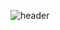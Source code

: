 ![header](https://capsule-render.vercel.app/api?type=waving&height=180&text=pubi&fontSize=75&animation=fadeIn&fontColor=FFFFFF&fontAlignY=38&stroke=000000&strokeWidth=0.6&&color=0:F5EB8F,100:F7C161)
<!--
**pu-bi/pu-bi** is a ✨ _special_ ✨ repository because its `README.md` (this file) appears on your GitHub profile.

Here are some ideas to get you started:

- 🔭 I’m currently working on ...
- 🌱 I’m currently learning ...
- 👯 I’m looking to collaborate on ...
- 🤔 I’m looking for help with ...
- 💬 Ask me about ...
- 📫 How to reach me: ...
- 😄 Pronouns: ...
- ⚡ Fun fact: ...
-->
